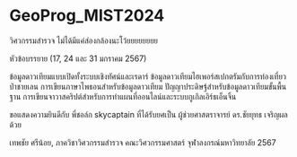 # GeoProg_MIST2024
วิศวกรรมสำรวจ ไม่ได้มีแค่ส่องกล้องนะโว้ยยยยยยยย



หัวข้อบรรยาย (17, 24 และ 31 มกราคม 2567)

ข้อมูลดาวเทียมแบบเปิดทั้งระบบเชิงทัศน์และเรดาร์ ข้อมูลดาวเทียมไฮเพอร์สเปกตรัมกับการท่องเที่ยวป่าชายเลน การเขียนภาษาไพธอนสำหรับข้อมูลดาวเทียม ปัญญาประดิษฐ์สำหรับข้อมูลดาวเทียมขั้นพื้นฐาน การเขียนจาวาสคริปต์สำหรับการทำแผนที่ออนไลน์และระบบกูเกิลเอิร์ธเอ็นจิ้น 

ขอแสดงความยินดีกับ พี่ชอล์ก skycaptain ที่ได้รับยศเป็น ผู้ช่วยศาสตราจารย์ ดร.ชัยยุทธ เจริญผล ด้วย

เทพชัย ศรีน้อย, ภาควิชาวิศวกรรมสำรวจ คณะวิศวกรรมศาสตร์ จุฬาลงกรณ์มหาวิทยาลัย 2567
